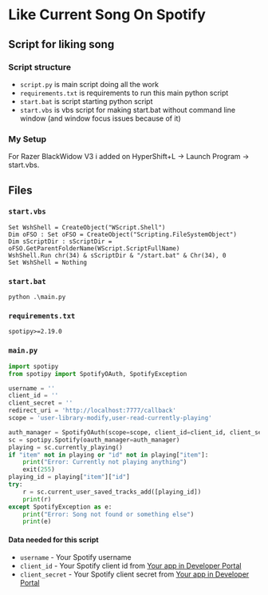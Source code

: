 # Like Current Song On Spotify
## Script for liking song
### Script structure
- `script.py` is main script doing all the work
- `requirements.txt` is requirements to run this main python script
- `start.bat` is script starting python script
- `start.vbs` is vbs script for making start.bat without command line window (and window focus issues because of it)
### My Setup
For Razer BlackWidow V3 i added on HyperShift+L -> Launch Program -> start.vbs.

## Files

### `start.vbs`
```VB
Set WshShell = CreateObject("WScript.Shell")
Dim oFSO : Set oFSO = CreateObject("Scripting.FileSystemObject")
Dim sScriptDir : sScriptDir = oFSO.GetParentFolderName(WScript.ScriptFullName)
WshShell.Run chr(34) & sScriptDir & "/start.bat" & Chr(34), 0
Set WshShell = Nothing
```

### `start.bat`
```Console
python .\main.py
```

### `requirements.txt`
```Text
spotipy>=2.19.0
```
### `main.py`

```Python
import spotipy
from spotipy import SpotifyOAuth, SpotifyException

username = ''
client_id = ''
client_secret = ''
redirect_uri = 'http://localhost:7777/callback'
scope = 'user-library-modify,user-read-currently-playing'

auth_manager = SpotifyOAuth(scope=scope, client_id=client_id, client_secret=client_secret, redirect_uri=redirect_uri)
sc = spotipy.Spotify(oauth_manager=auth_manager)
playing = sc.currently_playing()
if "item" not in playing or "id" not in playing["item"]:
    print("Error: Currently not playing anything")
    exit(255)
playing_id = playing["item"]["id"]
try:
    r = sc.current_user_saved_tracks_add([playing_id])
    print(r)
except SpotifyException as e:
    print("Error: Song not found or something else")
    print(e)
```
#### Data needed for this script
- `username` - Your Spotify username
- `client_id` - Your Spotify client id from [Your app in Developer Portal](https://developer.spotify.com/dashboard)
- `client_secret` - Your Spotify client secret from [Your app in Developer Portal](https://developer.spotify.com/dashboard)